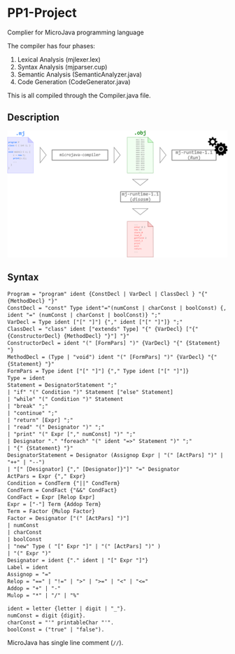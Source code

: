 # PP1-Project
Complier for MicroJava programming language

The compiler has four phases: 

 1) Lexical Analysis (mjlexer.lex) 
 2) Syntax Analysis (mjparser.cup)
 3) Semantic Analysis (SemanticAnalyzer.java) 
 4) Code Generation (CodeGenerator.java)

This is all compiled through the Compiler.java file.


## 	Description
 ![MicroJavaProcess](MicroJavaProcess.png)
 
 
## Syntax
```
Program = "program" ident {ConstDecl | VarDecl | ClassDecl } "{" {MethodDecl} "}"
ConstDecl = "const" Type ident"="(numConst | charConst | boolConst) {, ident "=" (numConst | charConst | boolConst)} ";"
VarDecl = Type ident ["[" "]"] {"," ident ["[" "]"]} ";"
ClassDecl = "class" ident ["extends" Type] "{" {VarDecl} ["{" {ConstructorDecl} {MethodDecl} "}"] "}"
ConstructorDecl = ident "(" [FormPars] ")" {VarDecl} "{" {Statement} "}
MethodDecl = (Type | "void") ident "(" [FormPars] ")" {VarDecl} "{" {Statement} "}"
FormPars = Type ident ["[" "]"] {"," Type ident ["[" "]"]}
Type = ident
Statement = DesignatorStatement ";"
| "if" "(" Condition ")" Statement ["else" Statement]
| "while" "(" Condition ")" Statement
| "break" ";"
| "continue" ";"
| "return" [Expr] ";"
| "read" "(" Designator ")" ";"
| "print" "(" Expr ["," numConst] ")" ";"
| Designator "." "foreach" "(" ident "=>" Statement ")" ";"
| "{" {Statement} "}"
DesignatorStatement = Designator (Assignop Expr | "(" [ActPars] ")" | "++" | "‐‐")
| "[" [Designator] {"," [Designator]}"]" "=" Designator
ActPars = Expr {"," Expr}
Condition = CondTerm {"||" CondTerm}
CondTerm = CondFact {"&&" CondFact}
CondFact = Expr [Relop Expr]
Expr = ["‐"] Term {Addop Term}
Term = Factor {Mulop Factor}
Factor = Designator ["(" [ActPars] ")"]
| numConst
| charConst
| boolConst
| "new" Type ( "[" Expr "]" | "(" [ActPars] ")" )
| "(" Expr ")"
Designator = ident {"." ident | "[" Expr "]"}
Label = ident
Assignop = "="
Relop = "==" | "!=" | ">" | ">=" | "<" | "<="
Addop = "+" | "‐"
Mulop = "*" | "/" | "%"
```

```
ident = letter {letter | digit | "_"}.
numConst = digit {digit}.
charConst = "'" printableChar "'".
boolConst = ("true" | "false").
```

MicroJava has single line comment (`//`).
